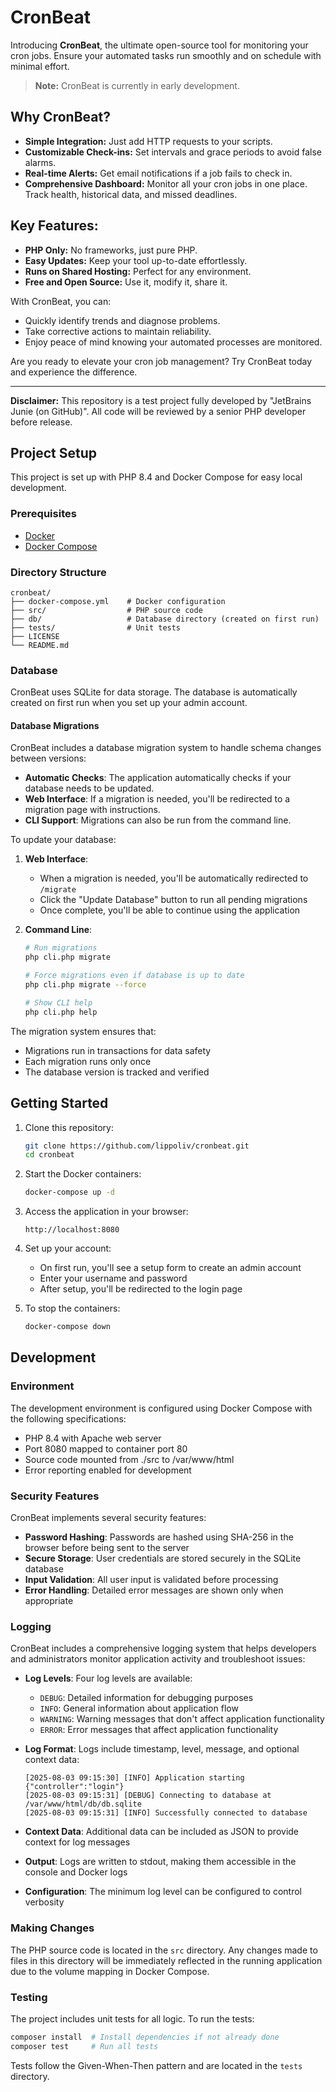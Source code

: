 # CronBeat

Introducing **CronBeat**, the ultimate open-source tool for monitoring your cron jobs. Ensure your automated tasks run smoothly and on schedule with minimal effort.

> **Note:** CronBeat is currently in early development.

## Why CronBeat?
- **Simple Integration:** Just add HTTP requests to your scripts.
- **Customizable Check-ins:** Set intervals and grace periods to avoid false alarms.
- **Real-time Alerts:** Get email notifications if a job fails to check in.
- **Comprehensive Dashboard:** Monitor all your cron jobs in one place. Track health, historical data, and missed deadlines.

## Key Features:
- **PHP Only:** No frameworks, just pure PHP.
- **Easy Updates:** Keep your tool up-to-date effortlessly.
- **Runs on Shared Hosting:** Perfect for any environment.
- **Free and Open Source:** Use it, modify it, share it.

With CronBeat, you can:
- Quickly identify trends and diagnose problems.
- Take corrective actions to maintain reliability.
- Enjoy peace of mind knowing your automated processes are monitored.

Are you ready to elevate your cron job management? Try CronBeat today and experience the difference.

---

**Disclaimer:** This repository is a test project fully developed by "JetBrains Junie (on GitHub)". All code will be reviewed by a senior PHP developer before release.

## Project Setup

This project is set up with PHP 8.4 and Docker Compose for easy local development.

### Prerequisites

- [Docker](https://www.docker.com/get-started)
- [Docker Compose](https://docs.docker.com/compose/install/)

### Directory Structure

```
cronbeat/
├── docker-compose.yml    # Docker configuration
├── src/                  # PHP source code
├── db/                   # Database directory (created on first run)
├── tests/                # Unit tests
├── LICENSE
└── README.md
```

### Database

CronBeat uses SQLite for data storage. The database is automatically created on first run when you set up your admin account.

#### Database Migrations

CronBeat includes a database migration system to handle schema changes between versions:

- **Automatic Checks**: The application automatically checks if your database needs to be updated.
- **Web Interface**: If a migration is needed, you'll be redirected to a migration page with instructions.
- **CLI Support**: Migrations can also be run from the command line.

To update your database:

1. **Web Interface**:
   - When a migration is needed, you'll be automatically redirected to `/migrate`
   - Click the "Update Database" button to run all pending migrations
   - Once complete, you'll be able to continue using the application

2. **Command Line**:
   ```bash
   # Run migrations
   php cli.php migrate
   
   # Force migrations even if database is up to date
   php cli.php migrate --force
   
   # Show CLI help
   php cli.php help
   ```

The migration system ensures that:
- Migrations run in transactions for data safety
- Each migration runs only once
- The database version is tracked and verified

## Getting Started

1. Clone this repository:
   ```bash
   git clone https://github.com/lippoliv/cronbeat.git
   cd cronbeat
   ```

2. Start the Docker containers:
   ```bash
   docker-compose up -d
   ```

3. Access the application in your browser:
   ```
   http://localhost:8080
   ```

4. Set up your account:
   - On first run, you'll see a setup form to create an admin account
   - Enter your username and password
   - After setup, you'll be redirected to the login page

5. To stop the containers:
   ```bash
   docker-compose down
   ```

## Development

### Environment

The development environment is configured using Docker Compose with the following specifications:
- PHP 8.4 with Apache web server
- Port 8080 mapped to container port 80
- Source code mounted from ./src to /var/www/html
- Error reporting enabled for development

### Security Features

CronBeat implements several security features:

- **Password Hashing**: Passwords are hashed using SHA-256 in the browser before being sent to the server
- **Secure Storage**: User credentials are stored securely in the SQLite database
- **Input Validation**: All user input is validated before processing
- **Error Handling**: Detailed error messages are shown only when appropriate

### Logging

CronBeat includes a comprehensive logging system that helps developers and administrators monitor application activity and troubleshoot issues:

- **Log Levels**: Four log levels are available:
  - `DEBUG`: Detailed information for debugging purposes
  - `INFO`: General information about application flow
  - `WARNING`: Warning messages that don't affect application functionality
  - `ERROR`: Error messages that affect application functionality

- **Log Format**: Logs include timestamp, level, message, and optional context data:
  ```
  [2025-08-03 09:15:30] [INFO] Application starting {"controller":"login"}
  [2025-08-03 09:15:31] [DEBUG] Connecting to database at /var/www/html/db/db.sqlite
  [2025-08-03 09:15:31] [INFO] Successfully connected to database
  ```

- **Context Data**: Additional data can be included as JSON to provide context for log messages

- **Output**: Logs are written to stdout, making them accessible in the console and Docker logs

- **Configuration**: The minimum log level can be configured to control verbosity

### Making Changes

The PHP source code is located in the `src` directory. Any changes made to files in this directory will be immediately reflected in the running application due to the volume mapping in Docker Compose.

### Testing

The project includes unit tests for all logic. To run the tests:

```bash
composer install  # Install dependencies if not already done
composer test     # Run all tests
```

Tests follow the Given-When-Then pattern and are located in the `tests` directory.

